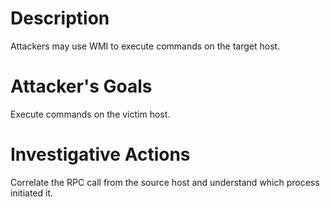 # Description
Attackers may use WMI to execute commands on the target host.
# Attacker's Goals
Execute commands on the victim host.
# Investigative Actions
Correlate the RPC call from the source host and understand which process initiated it.
